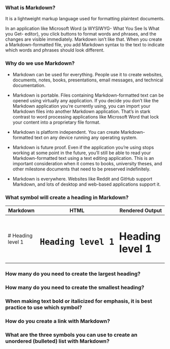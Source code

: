 ### What is Markdown?

It is a lightweight markup language used for formatting plaintext documents. 

In an application like Microsoft Word (a WYSIWYG- What You See Is What you Get- editor), you click buttons to format words and phrases, and the changes are visible immediately. Markdown isn’t like that. When you create a Markdown-formatted file, you add Markdown syntax to the text to indicate which words and phrases should look different.

### Why do we use Markdown?

- Markdown can be used for everything. People use it to create websites, documents, notes, books, presentations, email messages, and technical documentation.

- Markdown is portable. Files containing Markdown-formatted text can be opened using virtually any application. If you decide you don’t like the Markdown application you’re currently using, you can import your Markdown files into another Markdown application. That’s in stark contrast to word processing applications like Microsoft Word that lock your content into a proprietary file format.

- Markdown is platform independent. You can create Markdown-formatted text on any device running any operating system.

- Markdown is future proof. Even if the application you’re using stops working at some point in the future, you’ll still be able to read your Markdown-formatted text using a text editing application. This is an important consideration when it comes to books, university theses, and other milestone documents that need to be preserved indefinitely.

- Markdown is everywhere. Websites like Reddit and GitHub support Markdown, and lots of desktop and web-based applications support it.

### What symbol will create a heading in Markdown?

| Markdown | HTML | Rendered Output |
|--|--|--|
|<p># Heading level 1</p>|<pre><h1>Heading level 1</h1></pre>|<h1> Heading level 1</h1>|

### How many do you need to create the largest heading?

### How many do you need to create the smallest heading?

### When making text bold or italicized for emphasis, it is best practice to use which symbol?

### How do you create a link with Markdown?

### What are the three symbols you can use to create an unordered (bulleted) list with Markdown?
